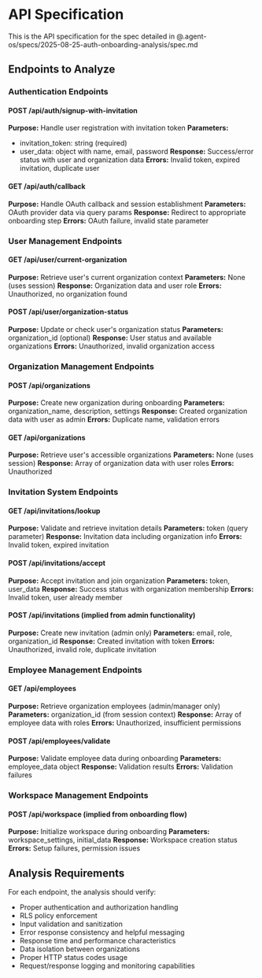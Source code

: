 # API Specification

This is the API specification for the spec detailed in @.agent-os/specs/2025-08-25-auth-onboarding-analysis/spec.md

## Endpoints to Analyze

### Authentication Endpoints

#### POST /api/auth/signup-with-invitation
**Purpose:** Handle user registration with invitation token
**Parameters:** 
- invitation_token: string (required)
- user_data: object with name, email, password
**Response:** Success/error status with user and organization data
**Errors:** Invalid token, expired invitation, duplicate user

#### GET /api/auth/callback
**Purpose:** Handle OAuth callback and session establishment
**Parameters:** OAuth provider data via query params
**Response:** Redirect to appropriate onboarding step
**Errors:** OAuth failure, invalid state parameter

### User Management Endpoints

#### GET /api/user/current-organization
**Purpose:** Retrieve user's current organization context
**Parameters:** None (uses session)
**Response:** Organization data and user role
**Errors:** Unauthorized, no organization found

#### POST /api/user/organization-status
**Purpose:** Update or check user's organization status
**Parameters:** organization_id (optional)
**Response:** User status and available organizations
**Errors:** Unauthorized, invalid organization access

### Organization Management Endpoints

#### POST /api/organizations
**Purpose:** Create new organization during onboarding
**Parameters:** organization_name, description, settings
**Response:** Created organization data with user as admin
**Errors:** Duplicate name, validation errors

#### GET /api/organizations
**Purpose:** Retrieve user's accessible organizations
**Parameters:** None (uses session)
**Response:** Array of organization data with user roles
**Errors:** Unauthorized

### Invitation System Endpoints

#### GET /api/invitations/lookup
**Purpose:** Validate and retrieve invitation details
**Parameters:** token (query parameter)
**Response:** Invitation data including organization info
**Errors:** Invalid token, expired invitation

#### POST /api/invitations/accept
**Purpose:** Accept invitation and join organization
**Parameters:** token, user_data
**Response:** Success status with organization membership
**Errors:** Invalid token, user already member

#### POST /api/invitations (implied from admin functionality)
**Purpose:** Create new invitation (admin only)
**Parameters:** email, role, organization_id
**Response:** Created invitation with token
**Errors:** Unauthorized, invalid role, duplicate invitation

### Employee Management Endpoints

#### GET /api/employees
**Purpose:** Retrieve organization employees (admin/manager only)
**Parameters:** organization_id (from session context)
**Response:** Array of employee data with roles
**Errors:** Unauthorized, insufficient permissions

#### POST /api/employees/validate
**Purpose:** Validate employee data during onboarding
**Parameters:** employee_data object
**Response:** Validation results
**Errors:** Validation failures

### Workspace Management Endpoints

#### POST /api/workspace (implied from onboarding flow)
**Purpose:** Initialize workspace during onboarding
**Parameters:** workspace_settings, initial_data
**Response:** Workspace creation status
**Errors:** Setup failures, permission issues

## Analysis Requirements

For each endpoint, the analysis should verify:
- Proper authentication and authorization handling
- RLS policy enforcement
- Input validation and sanitization
- Error response consistency and helpful messaging
- Response time and performance characteristics
- Data isolation between organizations
- Proper HTTP status codes usage
- Request/response logging and monitoring capabilities